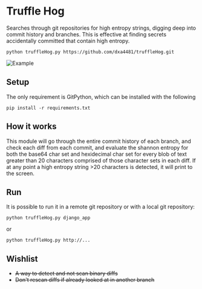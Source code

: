 # Truffle Hog
Searches through git repositories for high entropy strings, digging deep into commit history and branches. This is effective at finding secrets accidentally committed that contain high entropy.

```
python truffleHog.py https://github.com/dxa4481/truffleHog.git
```

![Example](https://i.imgur.com/YAXndLD.png)

## Setup
The only requirement is GitPython, which can be installed with the following
```
pip install -r requirements.txt
```

## How it works
This module will go through the entire commit history of each branch, and check each diff from each commit, and evaluate the shannon entropy for both the base64 char set and hexidecimal char set for every blob of text greater than 20 characters comprised of those character sets in each diff. If at any point a high entropy string >20 characters is detected, it will print to the screen. 

## Run

It is possible to run it in a remote git repository or with a local git repository:

`
python truffleHog.py django_app
`

or

`
python truffleHog.py http://...
`

## Wishlist

- ~~A way to detect and not scan binary diffs~~
- ~~Don't rescan diffs if already looked at in another branch~~
